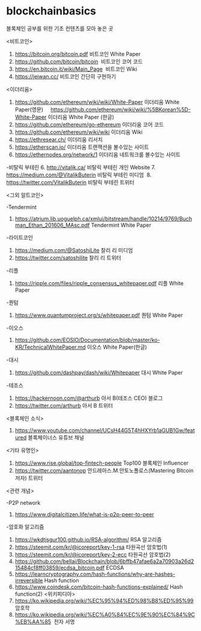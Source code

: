  # blockchainbasics
블록체인 공부를 위한 기초 컨텐츠를 모아 놓은 곳

<비트코인>

1. https://bitcoin.org/bitcoin.pdf 비트코인 White Paper 
2. https://github.com/bitcoin/bitcoin  비트코인 코어 코드
3. https://en.bitcoin.it/wiki/Main_Page  비트코인 Wiki
4. https://jeiwan.cc/ 비트코인 간단히 구현하기

<이더리움>

1. https://github.com/ethereum/wiki/wiki/White-Paper 이더리움 White Paper(영문)  
   https://github.com/ethereum/wiki/wiki/%5BKorean%5D-White-Paper 이더리움 White Paper (한글)
2. https://github.com/ethereum/go-ethereum 이더리움 코어 코드
3. https://github.com/ethereum/wiki/wiki 이더리움 Wiki
4. https://ethresear.ch/ 이더리움 리서치
5. https://etherscan.io/ 이더리움 트랜잭션을 볼수있는 사이트
6. https://ethernodes.org/network/1 이더리움 네트워크를 볼수있는 사이트

-비탈릭 부테린
6. http://vitalik.ca/  비탈릭 부테린 개인 Website 
7. https://medium.com/@VitalikButerin 비탈릭 부테린 미디엄  
8. https://twitter.com/VitalikButerin 비탈릭 부테린 트위터


<그외 알트코인>

-Tendermint
 1. https://atrium.lib.uoguelph.ca/xmlui/bitstream/handle/10214/9769/Buchman_Ethan_201606_MAsc.pdf Tendermint White Paper

-라이트코인
 1. https://medium.com/@SatoshiLite  찰리 리 미디엄
 2. https://twitter.com/satoshilite  찰리 리 트위터
 
-리플 
 1. https://ripple.com/files/ripple_consensus_whitepaper.pdf 리플 White Paper
 
-퀀텀
 1. https://www.quantumproject.org/s/whitepaper.pdf 퀀텀 White Paper
 
-이오스
 1. https://github.com/EOSIO/Documentation/blob/master/ko-KR/TechnicalWhitePaper.md 이오스 White Paper(한글)

-대시
 1. https://github.com/dashpay/dash/wiki/Whitepaper 대시 White Paper
 
-테조스
 1. https://hackernoon.com/@arthurb 아서 B(테조스 CEO) 블로그
 2. https://twitter.com/arthurb 아서 B 트위터
 
  
<블록체인 소식>
 1. https://www.youtube.com/channel/UCsH44G5T4hHXYrb1aGUB1Gw/featured 블록체이너스 유튜브 채널

<기타 유명인>
 1. https://www.rise.global/top-fintech-people Top100 블록체인 Influencer
 2. https://twitter.com/aantonop 안드레아스.M.안토노폴로스(Mastering Bitcoin 저자) 트위터

<관련 개념>

-P2P network
 1. https://www.digitalcitizen.life/what-is-p2p-peer-to-peer

-암호화 알고리즘
 1. https://wkdtjsgur100.github.io/RSA-algorithm/ RSA 알고리즘
 2. https://steemit.com/kr/@icoreport/key-1-rsa 타원곡선 암호법(1)
 3. https://steemit.com/kr/@icoreport/key-2-ecc 타원곡선 암호법(2)
 4. https://github.com/bellaj/Blockchain/blob/6bffb47afae6a2a70903a26d215484cf8ff03859/ecdsa_bitcoin.pdf ECDSA
 5. https://learncryptography.com/hash-functions/why-are-hashes-irreversible Hash function
 6. https://www.coindesk.com/bitcoin-hash-functions-explained/ Hash function(2)
<위키피디아>
 1. https://ko.wikipedia.org/wiki/%EC%95%94%ED%98%B8%ED%95%99 암호학
 2. https://ko.wikipedia.org/wiki/%EC%A0%84%EC%9E%90%EC%84%9C%EB%AA%85  전자 서명


